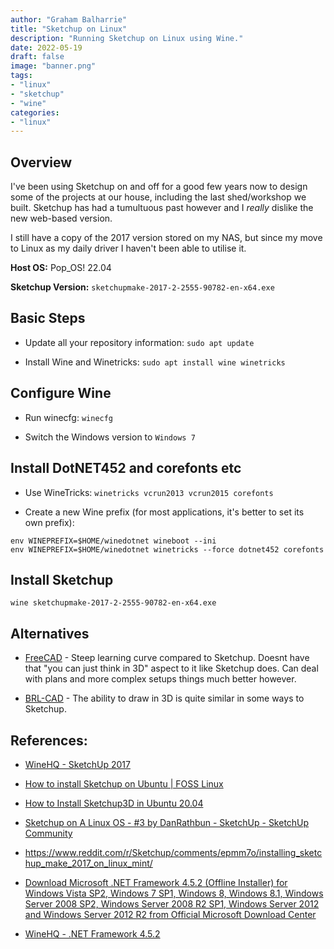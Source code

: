 ```yaml
---
author: "Graham Balharrie"
title: "Sketchup on Linux"
description: "Running Sketchup on Linux using Wine."
date: 2022-05-19
draft: false
image: "banner.png"
tags:
- "linux"
- "sketchup"
- "wine"
categories:
- "linux"
---
```



## Overview

I've been using Sketchup on and off for a good few years now to design some of the projects at our house, including the last shed/workshop we built.  Sketchup has had a tumultuous past however and I _really_ dislike the new web-based version.

I still have a copy of the 2017 version stored on my NAS, but since my move to Linux as my daily driver I haven't been able to utilise it.


**Host OS:** Pop_OS! 22.04

**Sketchup Version:** `sketchupmake-2017-2-2555-90782-en-x64.exe`


## Basic Steps

- Update all your repository information:
`sudo apt update`

- Install Wine and Winetricks:
`sudo apt install wine winetricks`

## Configure Wine

- Run winecfg:
`winecfg`

- Switch the Windows version to `Windows 7`

## Install DotNET452 and corefonts etc

- Use WineTricks:
`winetricks vcrun2013 vcrun2015 corefonts`

- Create a new Wine prefix (for most applications, it's better to set its own prefix):

```
env WINEPREFIX=$HOME/winedotnet wineboot --ini
env WINEPREFIX=$HOME/winedotnet winetricks --force dotnet452 corefonts
```

## Install Sketchup

`wine sketchupmake-2017-2-2555-90782-en-x64.exe`

## Alternatives

- [FreeCAD](https://www.freecadweb.org/) - Steep learning curve compared to Sketchup. Doesnt have that "you can just think in 3D" aspect to it like Sketchup does. Can deal with plans and more complex setups things much better however.
  
- [BRL-CAD](https://brlcad.org/) - The ability to draw in 3D is quite similar in some ways to Sketchup.
  

## References:

- [WineHQ - SketchUp 2017](https://appdb.winehq.org/objectManager.php?sClass=version&iId=34500)
  
- [How to install Sketchup on Ubuntu | FOSS Linux](https://www.fosslinux.com/49664/install-sketchup-on-ubuntu.htm)
  
- [How to Install Sketchup3D in Ubuntu 20.04](https://linuxhint.com/install-sketchup-make-on-ubuntu/)
  
- [Sketchup on A Linux OS - #3 by DanRathbun - SketchUp - SketchUp Community](https://forums.sketchup.com/t/sketchup-on-a-linux-os/72607/3)
  
- https://www.reddit.com/r/Sketchup/comments/epmm7o/installing_sketchup_make_2017_on_linux_mint/
  
- [Download Microsoft .NET Framework 4.5.2 (Offline Installer) for Windows Vista SP2, Windows 7 SP1, Windows 8, Windows 8.1, Windows Server 2008 SP2, Windows Server 2008 R2 SP1, Windows Server 2012 and Windows Server 2012 R2 from Official Microsoft Download Center](https://www.microsoft.com/en-us/download/details.aspx?id=42642)
  
- [WineHQ - .NET Framework 4.5.2](https://appdb.winehq.org/objectManager.php?iId=31023&sClass=version)